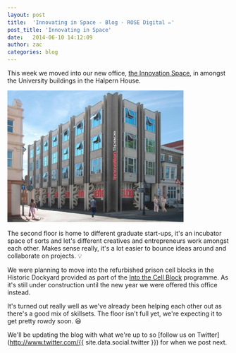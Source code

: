 ```yaml
---
layout: post
title:  'Innovating in Space - Blog · ROSE Digital ✏'
post_title: 'Innovating in Space'
date:   2014-06-10 14:12:09
author: zac
categories: blog
---
```


This week we moved into our new office, [the Innovation Space](http://www.ris.port.ac.uk/innovationspace/), in amongst the University buildings in the Halpern House.

<img class="img-right" src="/assets/InnovationSpace.jpg" alt="The Innovation Space, Halpern House">

The second floor is home to different graduate start-ups, it's an incubator space of sorts and let's different creatives and entrepreneurs work amongst each other. Makes sense really, it's a lot easier to bounce ideas around and collaborate on projects. :bulb:

We were planning to move into the refurbished prison cell blocks in the Historic Dockyard provided as part of the [Into the Cell Block](http://www.port.ac.uk/uopnews/2014/04/25/into-the-cell-block-creative-and-digital-start-ups/) programme. As it's still under construction until the new year we were offered this office instead.

It's turned out really well as we've already been helping each other out as there's a good mix of skillsets. The floor isn't full yet, we're expecting it to get pretty rowdy soon. :laughing:

We'll be updating the blog with what we're up to so [follow us on Twitter](http://www.twitter.com/{{ site.data.social.twitter }}) for when we post next.
